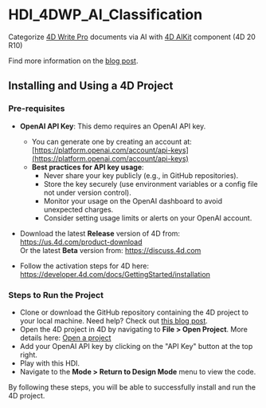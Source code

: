 # HDI_4DWP_AI_Classification

Categorize [4D Write Pro](https://us.4d.com/4D-write-pro) documents via AI with [4D AIKit](https://developer.4d.com/docs/aikit/overview) component (4D 20 R10)

Find more information on the [blog post](https://blog.4d.com/).

## Installing and Using a 4D Project

### Pre-requisites

* **OpenAI API Key**: This demo requires an OpenAI API key.  
  - You can generate one by creating an account at: [https://platform.openai.com/account/api-keys](https://platform.openai.com/account/api-keys)  
  - **Best practices for API key usage**:
    - Never share your key publicly (e.g., in GitHub repositories).
    - Store the key securely (use environment variables or a config file not under version control).
    - Monitor your usage on the OpenAI dashboard to avoid unexpected charges.
    - Consider setting usage limits or alerts on your OpenAI account.

* Download the latest **Release** version of 4D from: https://us.4d.com/product-download  
  Or the latest **Beta** version from: https://discuss.4d.com  
* Follow the activation steps for 4D here: https://developer.4d.com/docs/GettingStarted/installation

### Steps to Run the Project

* Clone or download the GitHub repository containing the 4D project to your local machine. Need help? Check out [this blog post](https://blog.4d.com/github-4d-depot/).
* Open the 4D project in 4D by navigating to **File > Open Project**. More details here: [Open a project](https://developer.4d.com/docs/GettingStarted/creating#opening-a-project)
* Add your OpenAI API key by clicking on the "API Key" button at the top right.
* Play with this HDI.
* Navigate to the **Mode > Return to Design Mode** menu to view the code.

By following these steps, you will be able to successfully install and run the 4D project.
